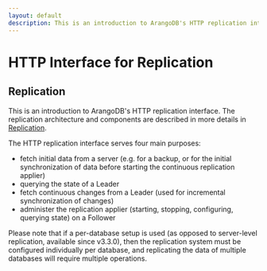 ```yaml
---
layout: default
description: This is an introduction to ArangoDB's HTTP replication interface
---
```

HTTP Interface for Replication
==============================

Replication
-----------

This is an introduction to ArangoDB's HTTP replication interface.
The replication architecture and components are described in more details in 
[Replication](../architecture-replication.html).

The HTTP replication interface serves four main purposes:
- fetch initial data from a server (e.g. for a backup, or for the initial synchronization 
  of data before starting the continuous replication applier)
- querying the state of a Leader
- fetch continuous changes from a Leader (used for incremental synchronization of changes)
- administer the replication applier (starting, stopping, configuring, querying state) on 
  a Follower

Please note that if a per-database setup is used (as opposed to server-level replication,
available since v3.3.0), then the replication system must be configured individually per
database, and replicating the data of multiple databases will require multiple operations.
